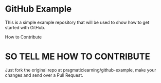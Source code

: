 GitHub Example
==============

This is a simple example repository that will be used to show how to get started with GitHub.

How to Contribute

SO TELL ME HOW TO CONTRIBUTE
=================

Just fork the original repo at pragmaticlearning/github-example, make your changes and send over a Pull Request.
